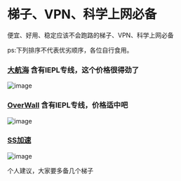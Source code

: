 # 梯子、VPN、科学上网必备
便宜、好用、稳定应该不会跑路的梯子、VPN、科学上网必备  

ps:下列排序不代表优劣顺序，各位自行食用。

### [大航海](https://dhh.moe/#/register?code=hUXVsGEx)  含有IEPL专线，这个价格很得劲了
  
![image](https://github.com/Rulaims/vpn/assets/93764491/6cd5381c-bafb-46d8-a3f4-5f7ea16ddcef)

### [OverWall](https://by.overwall.run/#/register?code=PisxQ4vX)  含有IEPL专线，价格适中吧
  
![image](https://github.com/Rulaims/vpn/assets/93764491/9a8cd64a-2cb4-44f2-91e2-8b25ad894229)

### [SS加速](https://okss.us/#/register?code=ewUivzBb) 

![image](https://github.com/Rulaims/vpn/assets/93764491/90f99d4c-26c2-42e5-8ca3-c12c24773c2b)



个人建议，大家要多备几个梯子
